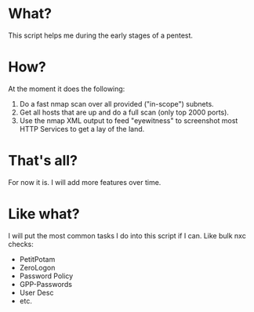 # What?

This script helps me during the early stages of a pentest.

# How?

At the moment it does the following:

1. Do a fast nmap scan over all provided ("in-scope") subnets.
2. Get all hosts that are up and do a full scan (only top 2000 ports).
3. Use the nmap XML output to feed "eyewitness" to screenshot most HTTP Services to get a lay of the land.

# That's all?

For now it is. I will add more features over time.

# Like what?

I will put the most common tasks I do into this script if I can. Like bulk nxc checks:

- PetitPotam
- ZeroLogon
- Password Policy
- GPP-Passwords
- User Desc
- etc.
